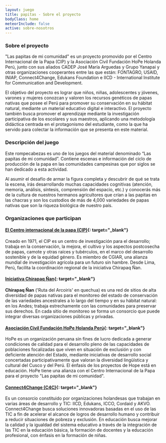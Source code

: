 ```yaml
---
layout: juego
title: papitas - Sobre el proyecto
bodyClass: home
meteorInclude: false
active: sobre-nosotros
---
```


<div class="row">
  <div class="col-lg-offset-2 col-lg-8 col-md-offset-1 col-md-10" markdown="1">

### Sobre el proyecto

"Las papitas de mi comunidad" es un proyecto promovido por el Centro Internacional de la Papa 
(CIP) y la Asociación Civil Fundación HoPe Holanda Perú, junto con sus aliados CADEP José María 
Arguedas y Grupo Yanapai y otras organizaciones cooperantes entre las que están: FONTAGRO, 
USAID, INIAP, Connect4Change, Edukans Foundation e IICD - International Institute for 
Communication and Development.

El objetivo del proyecto es lograr que niños, niñas, adolescentes y jóvenes, varones y mujeres 
conozcan y valoren los recursos genéticos de papas nativas que posee el Perú para promover su 
conservación en su hábitat natural, mediante un material educativo digital e interactivo. El proyecto también busca promover el aprendizaje mediante la investigación participativa de los 
escolares y sus maestros, aplicando una metodología didáctica centrada en el protagonismo del 
estudiante, como la que ha servido para colectar la información que se presenta en este material. 

### Descripción del juego

Este rompecabezas es uno de los juegos del material denominado “Las papitas de mi comunidad”. 
Contiene escenas e información del ciclo de producción de la papa en las comunidades 
campesinas que por siglos se han dedicado a esta actividad. 

Al asumir el desafío de armar la figura completa y descubrir de qué se trata la escena, irás 
desarrollando muchas capacidades cognitivas (atención, memoria, análisis, síntesis, comprensión 
del espacio, etc.) y conocerás más de la cultura de nuestros hermanos agricultores que crían a 
las papitas en las chacras y son los custodios de más de 4,000 variedades de papas nativas que 
son la riqueza biológica de nuestro país.

### Organizaciones que participan

#### [El Centro internacional de la papa (CIP)](http://www.cipotato.org){: target="_blank"}

Creado en 1971, el CIP es un centro de investigación para el desarrollo; trabaja en la 
conservación, la mejora, el cultivo y los aspectos postcosecha de papas, camote 
y otras raíces y tubérculos, en el marco del desarrollo sostenible y de la equidad 
género. Es miembro de CGIAR, una alianza mundial de investigación agrícola para un 
futuro sin hambre. Desde Lima, Perú, facilita la coordinación regional de la 
iniciativa Chirapaq Ñan.


#### [Iniciativa Chirapaq Ñan](https://www.facebook.com/ChirapaqNan){: target="_blank"}

**Chirapaq Ñan** ('Ruta del Arcoiris' en quechua) es una red de sitios de alta 
diversidad de papas nativas para el monitoreo del estado de conservación de 
las variedades ancestrales a lo largo del tiempo y en su hábitat natural: en los 
Andes; trabaja estrechamente con las comunidades para preservar sus derechos. En 
cada sitio de monitoreo se forma un consorcio que puede integrar diversas 
organizaciones públicas y privadas.


#### [Asociación Civil Fundación HoPe Holanda Perú](http://www.hopeperu.org){: target="_blank"}

HoPe es un organización peruana sin fines de lucro dedicada a generar 
condiciones de calidad para el desarrollo pleno de las capacidades de poblaciones 
focalizadas que viven en situación de exclusión y con deficiente atención del Estado,
mediante iniciativas de desarrollo social concertadas participativamente que 
valoran la diversidad lingüística y cultural del Cusco y del Perú. El énfasis de los 
proyectos de Hope está en educación. HoPe tiene una alianza con el Centro 
Internacional de la Papa para el proyecto "Las papitas de mi comunidad". 


#### [Connect4Change (C4C)](www.connect4change.nl){: target="_blank"}

Es un consorcio constituido por organizaciones holandesas que trabajan en varias áreas 
de desarrollo y TIC: IICD, Edukans, ICCO, Cordaid y AKVO. Connect4Change busca 
soluciones innovadoras basadas en el uso de las TIC a fin de acelerar el alcance de 
logros de desarrollo humano y contribuir a reducir situaciones de pobreza y 
exclusión. En educación busca mejorar la calidad y la igualdad del sistema educativo
a través de la integración de las TIC en la educación básica, la formación de docentes
y la educación profesional, con énfasis en la formación de niñas.

  </div>
</div>
